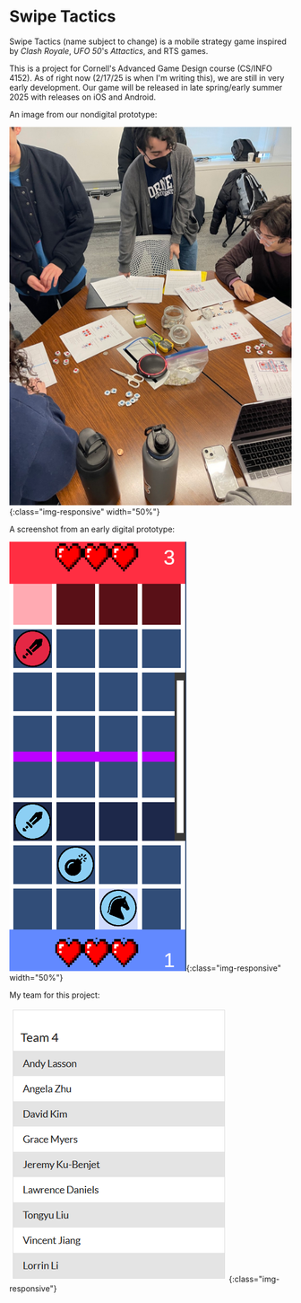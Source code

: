 # Swipe Tactics
Swipe Tactics (name subject to change) is a mobile strategy game inspired by *Clash Royale*, *UFO 50*'s *Attactics*, and RTS games.

This is a project for Cornell's Advanced Game Design course (CS/INFO 4152). As of right now (2/17/25 is when I'm writing this), we are still in very early development.
Our game will be released in late spring/early summer 2025 with releases on iOS and Android.

An image from our nondigital prototype:

![nondigital_prototype](/assets/swipe_nondigital.png){:class="img-responsive" width="50%"}

A screenshot from an early digital prototype:

![gameplay_prototype](/assets/swipe_gameplay_prototype.png){:class="img-responsive" width="50%"}

My team for this project:

![team_roster](/assets/team_4.png){:class="img-responsive"}